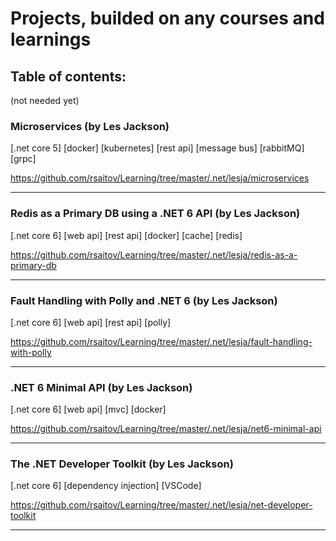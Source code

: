 # Projects, builded on any courses and learnings
## Table of contents:
(not needed yet)
### Microservices (by Les Jackson)
[.net core 5] [docker] [kubernetes] [rest api] [message bus] [rabbitMQ] [grpc]

https://github.com/rsaitov/Learning/tree/master/.net/lesja/microservices

---

### Redis as a Primary DB using a .NET 6 API (by Les Jackson)
[.net core 6] [web api] [rest api] [docker] [cache] [redis]

https://github.com/rsaitov/Learning/tree/master/.net/lesja/redis-as-a-primary-db

---

### Fault Handling with Polly and .NET 6 (by Les Jackson)
[.net core 6] [web api] [rest api] [polly]

https://github.com/rsaitov/Learning/tree/master/.net/lesja/fault-handling-with-polly

---

### .NET 6 Minimal API (by Les Jackson)
[.net core 6] [web api] [mvc] [docker]

https://github.com/rsaitov/Learning/tree/master/.net/lesja/net6-minimal-api

---

### The .NET Developer Toolkit (by Les Jackson)
[.net core 6] [dependency injection] [VSCode]

https://github.com/rsaitov/Learning/tree/master/.net/lesja/net-developer-toolkit

---
